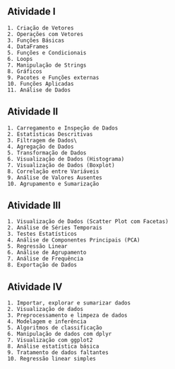 ## Atividade I
    1. Criação de Vetores
    2. Operações com Vetores
    3. Funções Básicas
    4. DataFrames
    5. Funções e Condicionais
    6. Loops
    7. Manipulação de Strings
    8. Gráficos
    9. Pacotes e Funções externas
    10. Funções Aplicadas
    11. Análise de Dados
    
## Atividade II
	1. Carregamento e Inspeção de Dados
	2. Estatísticas Descritivas
	3. Filtragem de Dados\
	4. Agregação de Dados
	5. Transformação de Dados
	6. Visualização de Dados (Histograma)
	7. Visualização de Dados (Boxplot)
	8. Correlação entre Variáveis
	9. Análise de Valores Ausentes
	10. Agrupamento e Sumarização
	
## Atividade III
    1. Visualização de Dados (Scatter Plot com Facetas)
    2. Análise de Séries Temporais
    3. Testes Estatísticos
    4. Análise de Componentes Principais (PCA)
    5. Regressão Linear
    6. Análise de Agrupamento
    7. Análise de Frequência
    8. Exportação de Dados
    
## Atividade IV
    1. Importar, explorar e sumarizar dados
    2. Visualização de dados
    3. Preprocessamento e limpeza de dados
    4. Modelagem e inferência
    5. Algoritmos de classificação
    6. Manipulação de dados com dplyr
    7. Visualização com ggplot2
    8. Análise estatística básica
    9. Tratamento de dados faltantes
    10. Regressão linear simples
